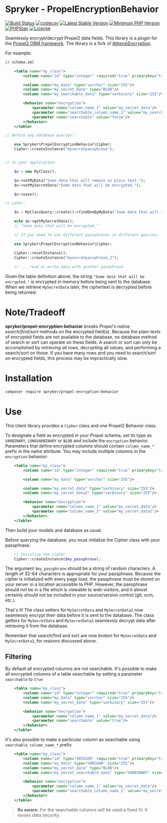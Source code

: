 # Spryker - PropelEncryptionBehavior

[![Build Status](https://github.com/spryker/propel-encryption-behavior/workflows/CI/badge.svg?branch=master)](https://github.com/spryker/propel-encryption-behavior/actions?query=workflow%3ACI+branch%3Amaster)
[![codecov](https://codecov.io/gh/spryker/propel-encryption-behavior/branch/master/graph/badge.svg?token=L1thFB9nOG)](https://codecov.io/gh/spryker/propel-encryption-behavior)
[![Latest Stable Version](https://poser.pugx.org/spryker/propel-encryption-behavior/v/stable.svg)](https://packagist.org/packages/spryker/propel-encryption-behavior)
[![Minimum PHP Version](https://img.shields.io/badge/php-%3E%3D%207.3-8892BF.svg)](https://php.net/)
[![PHPStan](https://img.shields.io/badge/PHPStan-level%208-brightgreen.svg?style=flat)](https://phpstan.org/)
[![License](https://poser.pugx.org/spryker/propel-encryption-behavior/license)](https://packagist.org/packages/spryker/propel-encryption-behavior)

Seamlessly encrypt/decrypt Propel2 data fields. This library is a *plugin* for the [Propel2 ORM framework](http://propelorm.org/).
The library is a fork of [Athens\Encryption](https://github.com/AthensFramework/Encryption). 

For example:

```xml
// schema.xml

    <table name="my_class">
        <column name="id" type="integer" required="true" primaryKey="true" autoIncrement="true"/>

        <column name="my_data" type="varchar" size="255"/>
        <column name="my_secret_data" type="BLOB"/>
        <column name="my_searchable_data" type="varbinary" size="255"/>

        <behavior name="encryption">
            <parameter name="column_name_1" value="my_secret_data"/>
            <parameter name="searchable_column_name_1" value="my_searchable_data"/>
            <parameter name="searchable" value="false"/>
        </behavior>
    </table>
```

```php
// Before any database queries:

    use Spryker\PropelEncryptionBehavior\Cipher;
    Cipher::createInstance("mysecretpassphrase");


// In your application:

    $o = new MyClass();

    $o->setMyData("Some data that will remain as plain text.");
    $o->setMySecretData("Some data that will be encrypted.");

    $o->save();

// Later:

    $o = MyClassQuery::create()->findOneByMyData("Some data that will remain as plain text.");

    echo $o->getMySecretData();
    // "Some data that will be encrypted."

    // If you need to use different passphrases in different queries:

    use Spryker\PropelEncryptionBehavior\Cipher;

    Cipher::resetInstance();
    Cipher::createInstance("mysecretpassphrase_2");
    
    // ... read or write data with another passphrase
```

Given the table definition above, the string `"Some data that will be encrypted."` is encrypted in memory before being sent to the database. When we retrieve `MySecretData` later, the ciphertext is decrypted before being returned.

Note/Tradeoff
=============

**spryker/propel-encryption-behavior** *breaks Propel's native search/find/sort* methods on the encrypted field(s). Because the plain-texts of encrypted fields are not available to the database, no database method of search or sort can operate on these fields. A search or sort can only be accomplished by *retrieving all rows*, decrypting all values, and performing a search/sort on those. If you have many rows and you need to search/sort on encrypted fields, this process may be impractically slow.

Installation
===============
```BASH
composer require spryker/propel-encryption-behavior
```
Use
===

This client library provides a `Cipher` class and one Propel2 Behavior class.

To designate a field as encrypted in your Propel schema, set its type as `VARBINARY`, `LONGVARBINARY` or `BLOB` and include the `encryption` behavior.
Parameters that define encrypted columns should contain `column_name_*` prefix in the name attribute.
You may include multiple columns in the `encryption` behavior:

```xml
    <table name="my_class">
        <column name="id" type="integer" required="true" primaryKey="true" autoIncrement="true"/>

        <column name="my_data" type="varchar" size="255"/>

        <column name="my_secret_data" type="varbinary" size="255"/>
        <column name="my_secret_data2" type="varbinary" size="255"/>

        <behavior name="encryption">
            <parameter name="column_name_1" value="my_secret_data"/>
            <parameter name="column_name_2" value="my_secret_data2"/>
        </behavior>
    </table>
```

Then build your models and database as usual.

Before querying the database, you must initialize the Cipher class with your passphrase:

```php
    // Intialize the cipher
    Cipher::createInstance($my_passphrase);
```

The argument `$my_passphrase` should be a string of random characters. A length of 32-64 characters is appropriate for your passphrase. Because the cipher is initialized with every page load, the passphrase must be stored on your server in a location accessible to PHP. However, the passphrase should *not* be in a file which is viewable to web-visitors, and it almost certainly should not be included in your source/version control (git, scm, etc.).

That's it! The class setters for `MySecretData` and `MySecretData2` now seamlessly encrypt their data before it is sent to the database. The class getters for `MySecretData` and `MySecretData2` seamlessly decrypt data after retrieving it from the database.

Remember that search/find and sort are now *broken* for `MySecretData` and `MySecretData2`, for reasons discussed above.

## Filtering
By default all encrypted columns are not searchable. It's possible to make all encrypted columns of a table searchable by setting a parameter `searchable` to `true`
```xml
    <table name="my_class">
        <column name="id" type="integer" required="true" primaryKey="true" autoIncrement="true"/>
        <column name="my_data" type="varchar" size="255"/>
        <column name="my_secret_data" type="varbinary" size="255"/>

        <behavior name="encryption">
            <parameter name="column_name_1" value="my_secret_data"/>
            <parameter name="searchable" value="true"/>
        </behavior>
    </table>
```
It's also possible to make a particular column as searchable using `searchable_column_name_*` prefix
```xml
    <table name="my_class">
        <column name="id" type="INTEGER" required="true" primaryKey="true" autoIncrement="true"/>
        <column name="my_data" type="VARCHAR" size="255"/>
        <column name="my_secret_data" type="BLOB"/>
        <column name="my_secret_searchable_data" type="VARBINARY" size="255"/>

        <behavior name="encryption">
            <parameter name="column_name_1" value="my_secret_data"/>
            <parameter name="searchable_column_name_1" value="my_secret_searchable_data"/>
        </behavior>
    </table>
```
> **Be aware:** For the searchable columns will be used a fixed IV. It looses data security.
